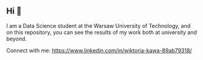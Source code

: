 ## Hi 👋

I am a Data Science student at the Warsaw University of Technology, and on this repository, you can see the results of my work both at university and beyond.

Connect with me:
https://www.linkedin.com/in/wiktoria-kawa-89ab79318/


